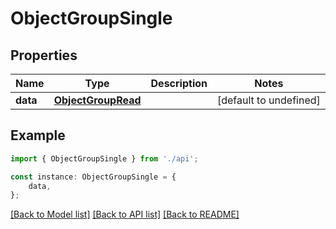 # ObjectGroupSingle


## Properties

Name | Type | Description | Notes
------------ | ------------- | ------------- | -------------
**data** | [**ObjectGroupRead**](ObjectGroupRead.md) |  | [default to undefined]

## Example

```typescript
import { ObjectGroupSingle } from './api';

const instance: ObjectGroupSingle = {
    data,
};
```

[[Back to Model list]](../README.md#documentation-for-models) [[Back to API list]](../README.md#documentation-for-api-endpoints) [[Back to README]](../README.md)
